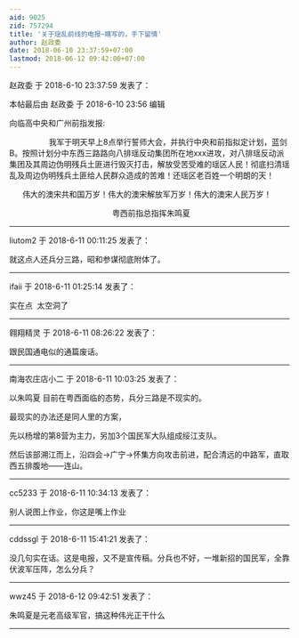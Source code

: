```yaml
---
aid: 9025
zid: 757294
title: '关于瑶乱前线的电报~瞎写的，手下留情'
author: 赵政委
date: 2018-06-10 23:37:59+07:00
lastmod: 2018-06-12 09:42:00+07:00
---
```


赵政委 于 2018-6-10 23:37:59 发表了：

本帖最后由 赵政委 于 2018-6-10 23:56 编辑 

向临高中央和广州前指发报:

                  我军于明天早上8点举行誓师大会，并执行中央和前指拟定计划，蓝剑B。按照计划分中东西三路路向八排瑶反动集团所在地xxx进攻，对八排瑶反动派集团及其周边伪明残兵土匪进行毁灭打击，解放受苦受难的瑶区人民！彻底扫清瑶乱及周边伪明残兵土匪给人民群众造成的苦难！还瑶区老百姓一个明朗的天！

      伟大的澳宋共和国万岁！伟大的澳宋解放军万岁！伟大的澳宋人民万岁！

                                               粤西前指总指挥朱鸣夏

---------

liutom2 于 2018-6-11 00:11:25 发表了：

就这点人还兵分三路，昭和参谋彻底附体了。

---------

ifaii 于 2018-6-11 01:25:14 发表了：

实在点  太空洞了

---------

翱翔精灵 于 2018-6-11 08:26:22 发表了：

跟民国通电似的通篇废话。

---------

南海农庄店小二 于 2018-6-11 10:03:25 发表了：

以朱鸣夏 目前在粤西面临的态势，兵分三路是不现实的。

最现实的办法还是同人里的方案，

先以杨增的第8营为主力，另加3个国民军大队组成绥江支队。

然后该部溯江而上，沿四会→广宁→怀集方向攻击前进，配合清远的中路军，直取西五排腹地——连山。

---------

cc5233 于 2018-6-11 10:34:13 发表了：

别人说图上作业，你这是嘴上作业

---------

cddssgl 于 2018-6-11 15:41:21 发表了：

没几句实在话。这是电报，又不是宣传稿。分兵也不好，一堆新招的国民军，全靠伏波军压阵，怎么分兵？

---------

wwz45 于 2018-6-12 09:42:51 发表了：

朱鸣夏是元老高级军官，搞这种伟光正干什么

---------

